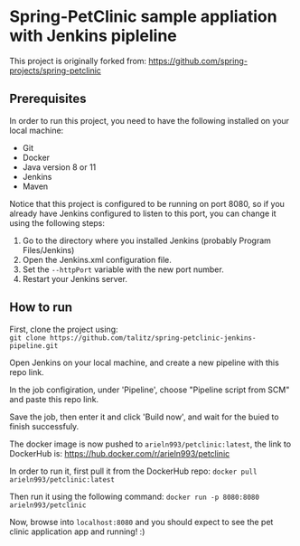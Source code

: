 # Spring-PetClinic sample appliation with Jenkins pipleline

This project is originally forked from: https://github.com/spring-projects/spring-petclinic

## Prerequisites
In order to run this project, you need to have the following installed on your local machine:
* Git
* Docker
* Java version 8 or 11
* Jenkins
* Maven

Notice that this project is configured to be running on port 8080, so if you already have Jenkins configured to listen to this port, you can change it using the following steps:
1. Go to the directory where you installed Jenkins (probably Program Files/Jenkins)
2. Open the Jenkins.xml configuration file.
3. Set the `--httpPort` variable with the new port number.
4. Restart your Jenkins server.

## How to run

First, clone the project using:  
```git clone https://github.com/talitz/spring-petclinic-jenkins-pipeline.git```

Open Jenkins on your local machine, and create a new pipeline with this repo link.

In the job configiration, under 'Pipeline', choose "Pipeline script from SCM" and paste this repo link.

Save the job, then enter it and click 'Build now', and wait for the buied to finish successfuly.

The docker image is now pushed to `arieln993/petclinic:latest`, the link to DockerHub is: https://hub.docker.com/r/arieln993/petclinic

In order to run it, first pull it from the DockerHub repo:
```docker pull arieln993/petclinic:latest```

Then run it using the following command:
```docker run -p 8080:8080 arieln993/petclinic```

Now, browse into ```localhost:8080``` and you should expect to see the pet clinic application app and running! :)
